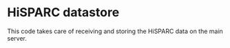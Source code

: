 HiSPARC datastore
=================

This code takes care of receiving and storing the HiSPARC data on the main server.

